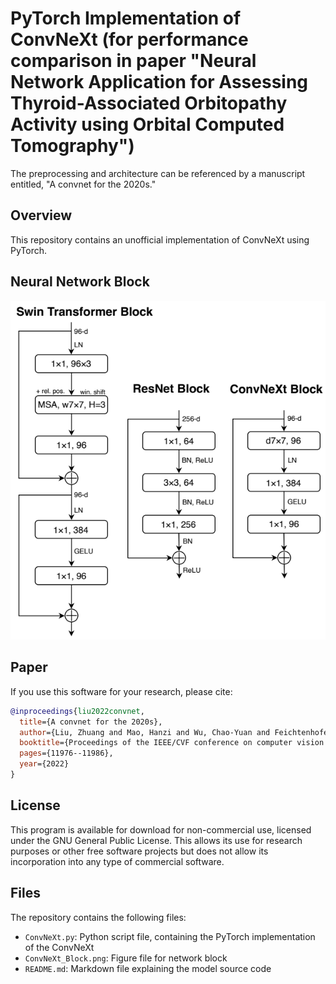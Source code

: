 # PyTorch Implementation of ConvNeXt (for performance comparison in paper "Neural Network Application for Assessing Thyroid-Associated Orbitopathy Activity using Orbital Computed Tomography")
 
The preprocessing and architecture can be referenced by a manuscript entitled, "A convnet for the 2020s." 

## Overview
This repository contains an unofficial implementation of ConvNeXt using PyTorch.<br/>


## Neural Network Block
![Local Image](ConvNeXt_Block.png "ConvNeXt")
## Paper
If you use this software for your research, please cite:

```bibtex
@inproceedings{liu2022convnet,
  title={A convnet for the 2020s},
  author={Liu, Zhuang and Mao, Hanzi and Wu, Chao-Yuan and Feichtenhofer, Christoph and Darrell, Trevor and Xie, Saining},
  booktitle={Proceedings of the IEEE/CVF conference on computer vision and pattern recognition},
  pages={11976--11986},
  year={2022}
}
```

## License
This program is available for download for non-commercial use, licensed under the GNU General Public License. This allows its use for research purposes or other free software projects but does not allow its incorporation into any type of commercial software.

## Files
The repository contains the following files:
- `ConvNeXt.py`: Python script file, containing the PyTorch implementation of the ConvNeXt
- `ConvNeXt_Block.png`: Figure file for network block
- `README.md`: Markdown file explaining the model source code
